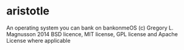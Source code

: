 aristotle
=========

An operating system you can bank on bankonmeOS (c) Gregory L. Magnusson 2014 BSD licence, MIT license, GPL license and Apache License where applicable
